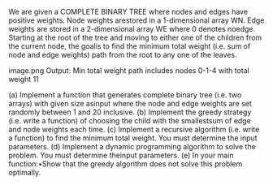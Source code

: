We are given a COMPLETE BINARY TREE where nodes and edges have positive weights.  Node weights arestored in a 1-dimensional array WN. Edge weights are stored in a 2-dimensional array WE where 0 denotes noedge.  Starting at the root of the tree and moving to either one of the children from the current node, the goalis to find the minimum total weight (i.e.  sum of node and edge weights) path from the root to any one of the leaves.

image.png
Output: Min total weight path includes nodes 0-1-4 with total weight 11

(a) Implement a function that generates complete binary tree (i.e.  two arrays) with given size asinput where the node and edge weights are set randomly between 1 and 20 inclusive.
(b) Implement the greedy strategy (i.e.  write a function) of choosing the child with the smallestsum of edge and node weights each time.
(c) Implement  a  recursive  algorithm  (i.e.   write  a  function)  to  find  the  minimum  total  weight. You must determine the input parameters.
(d) Implement a dynamic programming algorithm to solve the problem.  You must determine theinput parameters.
(e) In your main function:•Show that the greedy algorithm does not solve this problem optimally.
